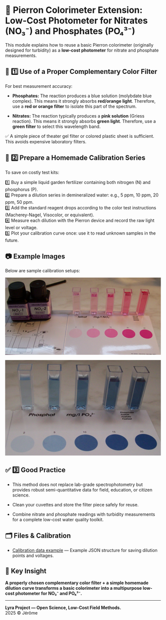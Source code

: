 # 📏 Pierron Colorimeter Extension: Low-Cost Photometer for Nitrates (NO₃⁻) and Phosphates (PO₄³⁻)

This module explains how to reuse a basic Pierron colorimeter (originally designed for turbidity) as a **low-cost photometer** for nitrate and phosphate measurements.

## 🎨 1️⃣ Use of a Proper Complementary Color Filter

For best measurement accuracy:

- **Phosphates:** The reaction produces a blue solution (molybdate blue complex). This means it strongly absorbs **red/orange light**. Therefore, use a **red or orange filter** to isolate this part of the spectrum.
  
- **Nitrates:** The reaction typically produces a **pink solution** (Griess reaction). This means it strongly absorbs **green light**. Therefore, use a **green filter** to select this wavelength band.
  
✅ A simple piece of theater gel filter or colored plastic sheet is sufficient. This avoids expensive laboratory filters.

## 🧪 2️⃣ Prepare a Homemade Calibration Series

To save on costly test kits:

1️⃣ Buy a simple liquid garden fertilizer containing both nitrogen (N) and phosphorus (P).  
2️⃣ Prepare a dilution series in demineralized water: e.g., 5 ppm, 10 ppm, 20 ppm, 50 ppm.  
3️⃣ Add the standard reagent drops according to the color test instructions (Macherey-Nagel, Visocolor, or equivalent).  
4️⃣ Measure each dilution with the Pierron device and record the raw light level or voltage.  
5️⃣ Plot your calibration curve once: use it to read unknown samples in the future.

## 📷 Example Images

Below are sample calibration setups:

![Nitrates Photometry](./nitrates_photometry.JPG)

![Phosphates Photometry](./phosphates_photometry.JPG)


## ✅ 3️⃣ Good Practice

- This method does not replace lab-grade spectrophotometry but provides robust semi-quantitative data for field, education, or citizen science.

- Clean your cuvettes and store the filter piece safely for reuse.

- Combine nitrate and phosphate readings with turbidity measurements for a complete low-cost water quality toolkit.

## 🗂️ Files & Calibration

- [Calibration data example](./calibration_data.json) — Example JSON structure for saving dilution points and voltages.

## 🔑 Key Insight

**A properly chosen complementary color filter + a simple homemade dilution curve transforms a basic colorimeter into a multipurpose low-cost photometer for NO₃⁻ and PO₄³⁻.**

---

**Lyra Project — Open Science, Low-Cost Field Methods.**  
2025 © Jérôme
